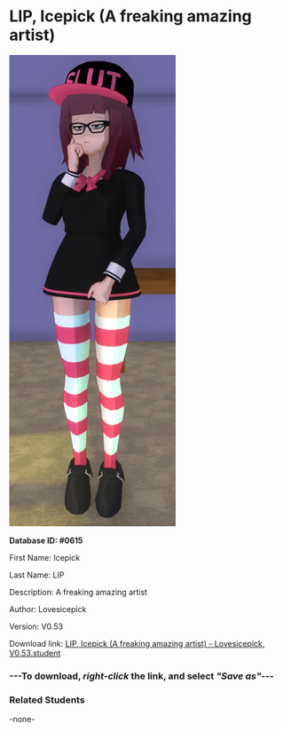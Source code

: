 # LIP, Icepick (A freaking amazing artist)

<img src="../../Files/Images/LIP, Icepick (A freaking amazing artist).png" title="LIP, Icepick (A freaking amazing artist) - Lovesicepick, V0.53">

**Database ID: #0615**

First Name: Icepick

Last Name: LIP

Description: A freaking amazing artist

Author: Lovesicepick

Version: V0.53

Download link: <a href="https://raw.githubusercontent.com/Arbiter1223/Daigaku-Gurashi-Custom-Students/master/Files/Student%20Files/LIP%2C%20Icepick%20(A%20freaking%20amazing%20artist)%20-%20Lovesicepick%2C%20V0.53.student">LIP, Icepick (A freaking amazing artist) - Lovesicepick, V0.53.student</a>

### ---**To download, _right-click_ the link, and select _"Save as"_**---

### Related Students

-none-
